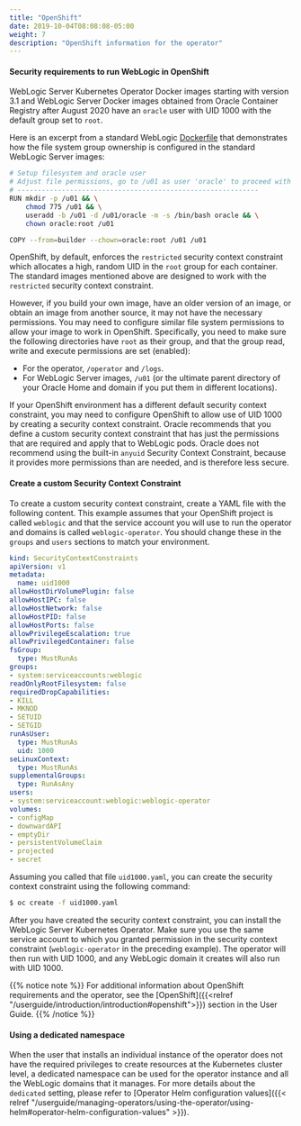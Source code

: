 ```yaml
---
title: "OpenShift"
date: 2019-10-04T08:08:08-05:00
weight: 7
description: "OpenShift information for the operator"
---
```


#### Security requirements to run WebLogic in OpenShift

WebLogic Server Kubernetes Operator Docker images starting with version 3.1 and
WebLogic Server Docker images obtained from Oracle Container Registry after August 2020
have an `oracle` user with UID 1000 with the default group set to `root`.

Here is an excerpt from a standard WebLogic [Dockerfile](https://github.com/oracle/docker-images/blob/master/OracleWebLogic/dockerfiles/12.2.1.4/Dockerfile.generic#L89)
that demonstrates how the file system group ownership is configured in the standard WebLogic Server images:

```bash
# Setup filesystem and oracle user
# Adjust file permissions, go to /u01 as user 'oracle' to proceed with WLS installation
# ------------------------------------------------------------
RUN mkdir -p /u01 && \
    chmod 775 /u01 && \
    useradd -b /u01 -d /u01/oracle -m -s /bin/bash oracle && \
    chown oracle:root /u01

COPY --from=builder --chown=oracle:root /u01 /u01
```

OpenShift, by default, enforces the `restricted` security context constraint which
allocates a high, random UID in the `root` group for each container.  The standard
images mentioned above are designed to work with the `restricted` security context constraint.

However, if you build your own image, have an older version of an image, or obtain an
image from another source, it may not have the necessary permissions.  You may need to
configure similar file system permissions to allow your image to work in OpenShift.
Specifically, you need to make sure the following directories have `root` as their
group, and that the group read, write and execute permissions are set (enabled):

* For the operator, `/operator` and `/logs`.
* For WebLogic Server images, `/u01` (or the ultimate parent directory of your
  Oracle Home and domain if you put them in different locations).

If your OpenShift environment has a different default security context constraint,
you may need to configure OpenShift to allow use of UID 1000 by creating
a security context constraint.  Oracle recommends that you define
a custom security context constraint that has just the permissions that are required
and apply that to WebLogic pods.  Oracle does not recommend using the built-in `anyuid`
Security Context Constraint, because it provides more permissions
than are needed, and is therefore less secure.

#### Create a custom Security Context Constraint

To create a custom security context constraint, create a YAML file with the following
content.  This example assumes that your OpenShift project is called `weblogic` and
that the service account you will use to run the operator and domains
is called `weblogic-operator`.  You should change these
in the `groups` and `users` sections to match your environment.

```yaml
kind: SecurityContextConstraints
apiVersion: v1
metadata:
  name: uid1000
allowHostDirVolumePlugin: false
allowHostIPC: false
allowHostNetwork: false
allowHostPID: false
allowHostPorts: false
allowPrivilegeEscalation: true
allowPrivilegedContainer: false
fsGroup:
  type: MustRunAs
groups:
- system:serviceaccounts:weblogic
readOnlyRootFilesystem: false
requiredDropCapabilities:
- KILL
- MKNOD
- SETUID
- SETGID
runAsUser:
  type: MustRunAs
  uid: 1000
seLinuxContext:
  type: MustRunAs
supplementalGroups:
  type: RunAsAny
users:
- system:serviceaccount:weblogic:weblogic-operator
volumes:
- configMap
- downwardAPI
- emptyDir
- persistentVolumeClaim
- projected
- secret
```

Assuming you called that file `uid1000.yaml`, you can create the security context constraint
using the following command:

```bash
$ oc create -f uid1000.yaml
```

After you have created the security context constraint, you can install the WebLogic Server Kubernetes Operator.
Make sure you use the same service account to which you granted permission in the security
context constraint (`weblogic-operator` in the preceding example).  The operator will then run
with UID 1000, and any WebLogic domain it creates will also run with UID 1000.

{{% notice note %}}
For additional information about OpenShift requirements and the operator,
see the [OpenShift]({{<relref  "/userguide/introduction/introduction#openshift">}}) section in the User Guide.
{{% /notice %}}

#### Using a dedicated namespace

When the user that installs an individual instance of the operator does not have the required privileges to create resources at the Kubernetes cluster level, a dedicated namespace can be used for the operator instance and all the WebLogic domains that it manages. For more details about the `dedicated` setting, please refer to [Operator Helm configuration values]({{< relref "/userguide/managing-operators/using-the-operator/using-helm#operator-helm-configuration-values" >}}).
